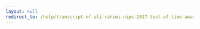 ```yaml
---
layout: null
redirect_to: /help/transcript-of-ali-rahimi-nips-2017-test-of-time-award-presentation-speech/
---
```

